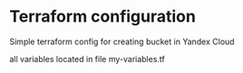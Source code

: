 # Terraform configuration

 Simple terraform config for creating bucket in Yandex Cloud

 all variables located in file my-variables.tf